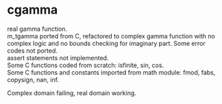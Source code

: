 # cgamma
real gamma function.<br>
m_tgamma ported from C, refactored to complex gamma function with no complex logic and no bounds checking for imaginary part.
 Some error codes not ported.<br>
 assert statements not implemented.<br>
 Some C functions coded from scratch: isfinite, sin, cos.<br>
 Some C functions and constants imported from math module: fmod, fabs, copysign, nan, inf.

 Complex domain failing, real domain working.
